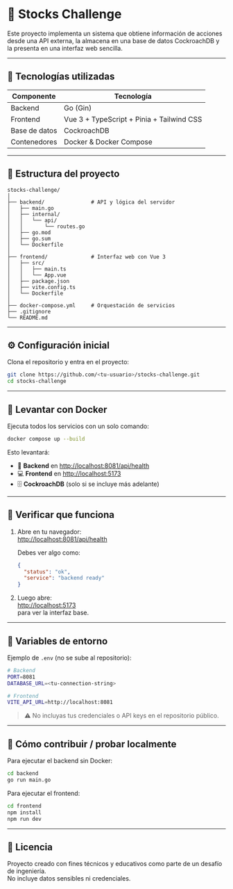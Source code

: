# 🧩 Stocks Challenge

Este proyecto implementa un sistema que obtiene información de acciones desde una API externa, la almacena en una base de datos CockroachDB y la presenta en una interfaz web sencilla.

---

## 🚀 Tecnologías utilizadas

| Componente | Tecnología |
|-------------|-------------|
| Backend     | Go (Gin) |
| Frontend    | Vue 3 + TypeScript + Pinia + Tailwind CSS |
| Base de datos | CockroachDB |
| Contenedores | Docker & Docker Compose |

---

## 📂 Estructura del proyecto

```
stocks-challenge/
│
├── backend/               # API y lógica del servidor
│   ├── main.go
│   ├── internal/
│   │   └── api/
│   │       └── routes.go
│   ├── go.mod
│   ├── go.sum
│   └── Dockerfile
│
├── frontend/              # Interfaz web con Vue 3
│   ├── src/
│   │   ├── main.ts
│   │   └── App.vue
│   ├── package.json
│   ├── vite.config.ts
│   └── Dockerfile
│
├── docker-compose.yml     # Orquestación de servicios
├── .gitignore
└── README.md
```

---

## ⚙️ Configuración inicial

Clona el repositorio y entra en el proyecto:

```bash
git clone https://github.com/<tu-usuario>/stocks-challenge.git
cd stocks-challenge
```

---

## 🐳 Levantar con Docker

Ejecuta todos los servicios con un solo comando:

```bash
docker compose up --build
```

Esto levantará:

- 🧠 **Backend** en [http://localhost:8081/api/health](http://localhost:8081/api/health)
- 💻 **Frontend** en [http://localhost:5173](http://localhost:5173)
- 🗄️ **CockroachDB** (solo si se incluye más adelante)

---

## 🧪 Verificar que funciona

1. Abre en tu navegador:  
   [http://localhost:8081/api/health](http://localhost:8081/api/health)

   Debes ver algo como:
   ```json
   {
     "status": "ok",
     "service": "backend ready"
   }
   ```

2. Luego abre:  
   [http://localhost:5173](http://localhost:5173)  
   para ver la interfaz base.

---

## 🌱 Variables de entorno

Ejemplo de `.env` (no se sube al repositorio):

```bash
# Backend
PORT=8081
DATABASE_URL=<tu-connection-string>

# Frontend
VITE_API_URL=http://localhost:8081
```

> ⚠️ No incluyas tus credenciales o API keys en el repositorio público.

---

## 🧠 Cómo contribuir / probar localmente

Para ejecutar el backend sin Docker:

```bash
cd backend
go run main.go
```

Para ejecutar el frontend:

```bash
cd frontend
npm install
npm run dev
```

---

## 📄 Licencia

Proyecto creado con fines técnicos y educativos como parte de un desafío de ingeniería.  
No incluye datos sensibles ni credenciales.
